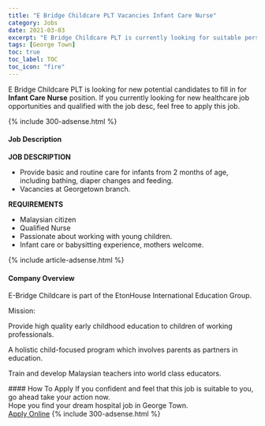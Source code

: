 ```yaml
---
title: "E Bridge Childcare PLT Vacancies Infant Care Nurse" 
category: Jobs 
date: 2021-03-03 
excerpt: "E Bridge Childcare PLT is currently looking for suitable person to fill in the Infant Care Nurse which positioned at George Town" 
tags: [George Town] 
toc: true 
toc_label: TOC 
toc_icon: "fire" 
--- 
```


<p>E Bridge Childcare PLT is looking for new potential candidates to fill in for <b>Infant Care Nurse</b> position. If you currently looking for new healthcare job opportunities and qualified with the job desc, feel free to apply this job.
</p>{% include 300-adsense.html %} 
<div><div><h4>Job Description</h4></div><div><div><span><div><p><strong>JOB DESCRIPTION</strong></p><ul><li>Provide basic and routine care for infants from 2 months of age, including bathing, diaper changes and feeding.</li><li>Vacancies at Georgetown branch.</li></ul><p><strong>REQUIREMENTS</strong></p><ul><li>Malaysian citizen</li><li>Qualified Nurse</li><li>Passionate about working with young children.</li><li>Infant care or babysitting experience, mothers welcome.</li></ul></div></span></div></div></div> 
{% include article-adsense.html %} 
<div><div><h4>Company Overview</h4></div><div><div><span><div><p>E-Bridge Childcare is part of the EtonHouse International Education Group.&#160;</p><p>Mission:</p><p>Provide high quality early childhood education to children of working professionals.</p><p>A holistic child-focused program which involves parents as partners in education.&#160;</p><p>Train and develop Malaysian teachers into world class educators.</p></div></span></div></div></div> 
#### How To Apply 
If you confident and feel that this job is suitable to you, go ahead take your action now. <br/> 
Hope you find your dream hospital job in George Town. <br/> 
<a href="https://www.jobstreet.com.my/en/job/infant-care-nurse-4496225?jobId=jobstreet-my-job-4496225" class="btn btn--warning" target="_blank" rel="nofollow noopenner">Apply Online</a> 
{% include 300-adsense.html %} 